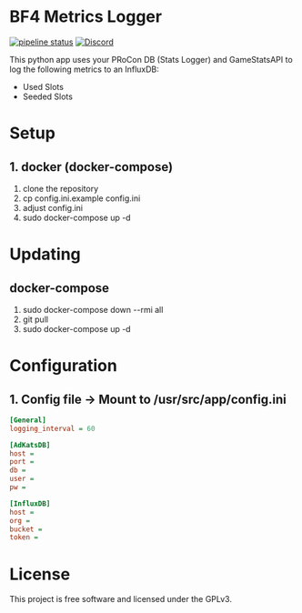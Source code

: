 # BF4 Metrics Logger

[![pipeline status](https://gitlab.com/e4gl/bf4metricslogger/badges/main/pipeline.svg)](https://gitlab.com/e4gl/bf4metricslogger/-/commits/main)
[![Discord](https://img.shields.io/discord/388757799875903489.svg?colorB=7289DA&label=Discord&logo=Discord&logoColor=7289DA&style=flat-square)](https://discord.e4gl.com/)
<!-- [![Docker Pulls](https://img.shields.io/docker/pulls/hedius/bf4metricsloggger.svg?style=flat-square)](https://hub.docker.com/r/hedius/bf4metricslogger/) -->

This python app uses your PRoCon DB (Stats Logger) and GameStatsAPI to log the following metrics to an InfluxDB:
* Used Slots
* Seeded Slots

# Setup
## 1. docker (docker-compose)
 1. clone the repository
 2. cp config.ini.example config.ini
 3. adjust config.ini
 4. sudo docker-compose up -d
 
# Updating
## docker-compose
1. sudo docker-compose down --rmi all
2. git pull
3. sudo docker-compose up -d

# Configuration
## 1. Config file -> Mount to /usr/src/app/config.ini
```ini
[General]
logging_interval = 60

[AdKatsDB]
host =
port =
db =
user =
pw =

[InfluxDB]
host =
org =
bucket =
token =
```
    
# License
This project is free software and licensed under the GPLv3.
